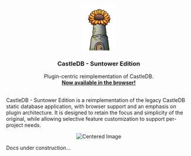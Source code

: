 <br />
<div align="center">
  <a>
    <img src="image.png" alt="Logo">
  </a>

  <h3 align="center">CastleDB - Suntower Edition</h3>

  <p align="center">
    Plugin-centric reimplementation of CastleDB.
    <br />
    <a href="http:/www.suntowerdb.com"><strong>Now available in the browser!</strong></a>
    <br />
    <br />
  </p>
</div>

CastleDB - Suntower Edition is a reimplementation of the legacy CastleDB static database application, with browser support and an emphasis on plugin architecture. It is designed to retain the focus and simplicity of the original, while allowing selective feature customization to support per-project needs.
<br/>

<div align="center">
  <img src="https://github.com/user-attachments/assets/6e9485e5-19a6-43f8-9f73-842de0d6a619" alt="Centered Image" />
</div>


Docs under construction...
